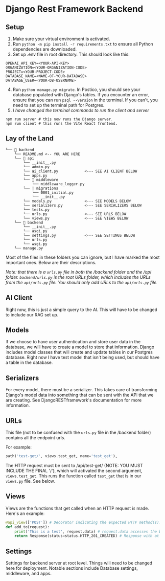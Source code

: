 # Django Rest Framework Backend

## Setup
1. Make sure your virtual environment is activated.
2. Run `python -m pip install -r requirements.txt` to ensure all Python dependencies are downloaded.
3. Set up .env file in root directory. This should look like this:
```
OPENAI_API_KEY=<YOUR-API-KEY>
ORGANIZATION=<YOUR-ORGANIZATION-CODE>
PROJECT=<YOUR-PROJECT-CODE>
DATABASE_NAME=<NAME-OF-YOUR-DATABASE>
DATABASE_USER=<YOUR-DB-USERNAME>
```
4. Run `python manage.py migrate`. In Postico, you should see your database populated with Django's tables. If you encounter an error, ensure that you can run `psql --version` in the terminal. If you can't, you need to set up the terminal path for Postgres.
5. _I have changed the terminal commands to run the client and server_
```
npm run server # this now runs the Django server.
npm run client # this runs the Vite React frontend.
```

## Lay of the Land
```
└── 📁 backend
    └── README.md <-- YOU ARE HERE 
    └── 📁 api
        └── __init__.py
        └── admin.py
        └── ai_client.py            <--- SEE AI CLIENT BELOW
        └── apps.py
        └── 📁 middleware
            └── middleware_logger.py
        └── 📁 migrations
            └── 0001_initial.py
            └── __init__.py
        └── models.py               <--- SEE MODELS BELOW
        └── serializers.py          <--- SEE SERIALIZERS BELOW
        └── tests.py
        └── urls.py                 <--- SEE URLS BELOW
        └── views.py                <--- SEE VIEWS BELOW
    └── 📁 backend
        └── __init__.py
        └── asgi.py
        └── settings.py             <--- SEE SETTINGS BELOW
        └── urls.py
        └── wsgi.py
    └── manage.py
```


Most of the files in these folders you can ignore, but I have marked the most important ones. Below are their descriptions. 

*Note: that there is a `urls.py` file in both the /backend folder and the /api folder. `backend/urls.py` is the root URLs folder, which includes the URLs from the `api/urls.py` file. You should only add URLs to the `api/urls.py` file.*


## AI Client
Right now, this is just a simple query to the AI. This will have to be changed to include our RAG set up.

## Models
If we choose to have user authentication and store user data in the database, we will have to create a model to store that information. Django includes model classes that will create and update tables in our Postgres database. Right now I have test model that isn't being used, but should have a table in the database.

## Serializers
For every model, there must be a serializer. This takes care of transforming Django's model data into something that can be sent with the API that we are creating. See DjangoRESTframework's documentation for more information.

## URLs
This file (not to be confused with the `urls.py` file in the /backend folder) contains all the endpoint urls.

For example:
```python
path('test-get/', views.test_get, name='test_get'),
```

The HTTP request must be sent to /api/test-get/ (NOTE: YOU MUST INCLUDE THE FINAL '/'), which will activated the second argument, `views.test_get`. This runs the function called `test_get` that is in our `views.py` file. See below. 

## Views
Views are the functions that get called when an HTTP request is made. Here's an example: 

```python
@api_view(['POST']) # Decorator indicating the expected HTTP method(s).
def add_to(request):
    print('This is a test', request.data) # request.data accesses the body of data sent by frontend
    return Response(status=status.HTTP_201_CREATED) # Response with at status of 201 Created
```


## Settings
Settings for backend server at root level. Things will need to be changed here for deployment. Notable sections include Database settings, middleware, and apps. 